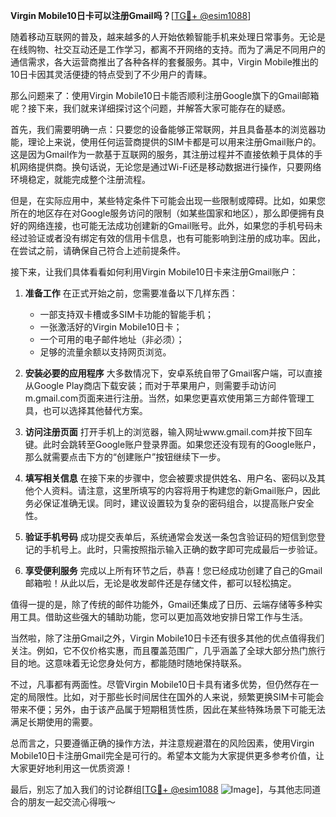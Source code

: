 **Virgin Mobile10日卡可以注册Gmail吗？**[[TG💪+ @esim1088](https://t.me/s/esim1088)]

随着移动互联网的普及，越来越多的人开始依赖智能手机来处理日常事务。无论是在线购物、社交互动还是工作学习，都离不开网络的支持。而为了满足不同用户的通信需求，各大运营商推出了各种各样的套餐服务。其中，Virgin Mobile推出的10日卡因其灵活便捷的特点受到了不少用户的青睐。

那么问题来了：使用Virgin Mobile10日卡能否顺利注册Google旗下的Gmail邮箱呢？接下来，我们就来详细探讨这个问题，并解答大家可能存在的疑惑。

首先，我们需要明确一点：只要您的设备能够正常联网，并且具备基本的浏览器功能，理论上来说，使用任何运营商提供的SIM卡都是可以用来注册Gmail账户的。这是因为Gmail作为一款基于互联网的服务，其注册过程并不直接依赖于具体的手机网络提供商。换句话说，无论您是通过Wi-Fi还是移动数据进行操作，只要网络环境稳定，就能完成整个注册流程。

但是，在实际应用中，某些特定条件下可能会出现一些限制或障碍。比如，如果您所在的地区存在对Google服务访问的限制（如某些国家和地区），那么即便拥有良好的网络连接，也可能无法成功创建新的Gmail账号。此外，如果您的手机号码未经过验证或者没有绑定有效的信用卡信息，也有可能影响到注册的成功率。因此，在尝试之前，请确保自己符合上述前提条件。

接下来，让我们具体看看如何利用Virgin Mobile10日卡来注册Gmail账户：

1. **准备工作**
   在正式开始之前，您需要准备以下几样东西：
   - 一部支持双卡槽或多SIM卡功能的智能手机；
   - 一张激活好的Virgin Mobile10日卡；
   - 一个可用的电子邮件地址（非必须）；
   - 足够的流量余额以支持网页浏览。

2. **安装必要的应用程序**
   大多数情况下，安卓系统自带了Gmail客户端，可以直接从Google Play商店下载安装；而对于苹果用户，则需要手动访问m.gmail.com页面来进行注册。当然，如果您更喜欢使用第三方邮件管理工具，也可以选择其他替代方案。

3. **访问注册页面**
   打开手机上的浏览器，输入网址www.gmail.com并按下回车键。此时会跳转至Google账户登录界面。如果您还没有现有的Google账户，那么就需要点击下方的“创建账户”按钮继续下一步。

4. **填写相关信息**
   在接下来的步骤中，您会被要求提供姓名、用户名、密码以及其他个人资料。请注意，这里所填写的内容将用于构建您的新Gmail账户，因此务必保证准确无误。同时，建议设置较为复杂的密码组合，以提高账户安全性。

5. **验证手机号码**
   成功提交表单后，系统通常会发送一条包含验证码的短信到您登记的手机号上。此时，只需按照指示输入正确的数字即可完成最后一步验证。

6. **享受便利服务**
   完成以上所有环节之后，恭喜！您已经成功创建了自己的Gmail邮箱啦！从此以后，无论是收发邮件还是存储文件，都可以轻松搞定。

值得一提的是，除了传统的邮件功能外，Gmail还集成了日历、云端存储等多种实用工具。借助这些强大的辅助功能，您可以更加高效地安排日常工作与生活。

当然啦，除了注册Gmail之外，Virgin Mobile10日卡还有很多其他的优点值得我们关注。例如，它不仅价格实惠，而且覆盖范围广，几乎涵盖了全球大部分热门旅行目的地。这意味着无论您身处何方，都能随时随地保持联系。

不过，凡事都有两面性。尽管Virgin Mobile10日卡具有诸多优势，但仍然存在一定的局限性。比如，对于那些长时间居住在国外的人来说，频繁更换SIM卡可能会带来不便；另外，由于该产品属于短期租赁性质，因此在某些特殊场景下可能无法满足长期使用的需要。

总而言之，只要遵循正确的操作方法，并注意规避潜在的风险因素，使用Virgin Mobile10日卡注册Gmail完全是可行的。希望本文能为大家提供更多参考价值，让大家更好地利用这一优质资源！

最后，别忘了加入我们的讨论群组[[TG💪+ @esim1088](https://t.me/s/esim1088) ![Image](https://i.postimg.cc/4NQfJmqS/Snipaste-2025-05-13-00-14-12.png)]，与其他志同道合的朋友一起交流心得哦～